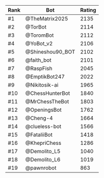 Rank|Bot|Rating
---|---|---
#1|@TheMatrix2025|2135
#2|@TorBot|2114
#3|@ToromBot|2112
#4|@YoBot_v2|2106
#5|@Shineshou90_BOT|2102
#6|@faith_bot|2101
#7|@RaspFish|2045
#8|@EmptikBot247|2022
#9|@Nikitosik-ai|1965
#10|@ChessHunterBot|1840
#11|@MrChessTheBot|1803
#12|@OpeningsBot|1762
#13|@Cheng-4|1664
#14|@clueless-bot|1566
#15|@FataliiBot|1418
#16|@KhepriChess|1286
#17|@Demolito_L5|1040
#18|@Demolito_L6|1019
#19|@pawnrobot|863

